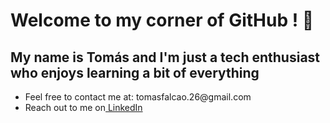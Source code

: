 <h1>
 Welcome to my corner of GitHub !   🚀
</h1>
<h2>
  My name is Tomás and I'm just a tech enthusiast who enjoys learning a bit of everything
</h2>

<div id="header" align="center">
</div>
<ul>
 <li>Feel free to contact me at:  tomasfalcao.26@gmail.com </li> 
 <li>Reach out to me on<a href="https://www.linkedin.com/in/tom%C3%A1s-falc%C3%A3o-82b595274/"> LinkedIn</a>  </li>
</ul>
<!--
**Falconz0012/Falconz0012** is a ✨ _special_ ✨ repository because its `README.md` (this file) appears on your GitHub profile.

Here are some ideas to get you started:

- 🔭 I’m currently working on ...
- 🌱 I’m currently learning ...
- 👯 I’m looking to collaborate on ...
- 🤔 I’m looking for help with ...
- 💬 Ask me about ...
- 📫 How to reach me: ...
- 😄 Pronouns: ...
- ⚡ Fun fact: ...
-->
